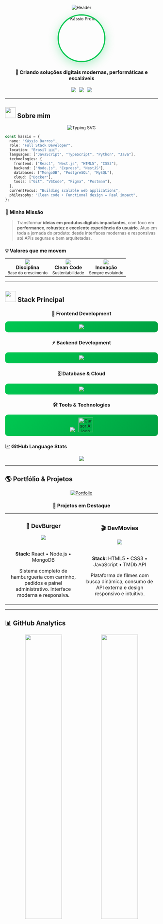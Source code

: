 <div align="center">

![Header](https://capsule-render.vercel.app/api?type=waving&color=00C851&height=300&section=header&text=Kássio%20Barros&fontSize=50&fontColor=ffffff&animation=fadeIn&fontAlignY=38&desc=Full%20Stack%20Developer&descAlignY=51&descAlign=50)

<img width="150" height="150" alt="Kássio Profile" src="https://github.com/user-attachments/assets/43973edd-9162-44e1-84a3-f97fdd2a9e67" style="border-radius: 50%; border: 4px solid #00C851; box-shadow: 0 8px 32px rgba(0, 200, 81, 0.3);" />

### 🚀 Criando soluções digitais modernas, performáticas e escaláveis

<div style="display: flex; justify-content: center; gap: 10px; margin: 20px 0;">
  <img src="https://img.shields.io/badge/Status-Disponível%20para%20Projetos-00C851?style=for-the-badge&logo=checkmarx&logoColor=white" />
  <img src="https://img.shields.io/badge/Focus-Full%20Stack-00C851?style=for-the-badge&logo=code&logoColor=white" />
  <img src="https://img.shields.io/badge/Experience-2%2B%20Years-00C851?style=for-the-badge&logo=calendar&logoColor=white" />
</div>

</div>

---

## <img src="https://media.giphy.com/media/iY8CRBdQXODJSCERIr/giphy.gif" width="35"> Sobre mim

<div align="center">
  <img src="https://readme-typing-svg.herokuapp.com?font=Fira+Code&pause=1000&color=00C851&center=true&vCenter=true&width=435&lines=Full+Stack+Developer;2%2B+Years+of+Experience;Always+Learning+New+Technologies;Building+Amazing+Applications" alt="Typing SVG" />
</div>

```typescript
const kassio = {
  name: "Kássio Barros",
  role: "Full Stack Developer",
  location: "Brasil 🇧🇷",
  languages: ["JavaScript", "TypeScript", "Python", "Java"],
  technologies: {
    frontend: ["React", "Next.js", "HTML5", "CSS3"],
    backend: ["Node.js", "Express", "NestJS"],
    databases: ["MongoDB", "PostgreSQL", "MySQL"],
    cloud: ["Docker"],
    tools: ["Git", "VSCode", "Figma", "Postman"],
  },
  currentFocus: "Building scalable web applications",
  philosophy: "Clean code + Functional design = Real impact",
};
```

### 🎯 **Minha Missão**

> Transformar **ideias em produtos digitais impactantes**, com foco em **performance, robustez e excelente experiência do usuário**. Atuo em toda a jornada do produto: desde interfaces modernas e responsivas até APIs seguras e bem arquitetadas.

### 💡 **Valores que me movem**

<table align="center">
  <tr>
    <td align="center">
      <img src="https://img.icons8.com/color/48/000000/muscle.png"/>
      <br><b>Disciplina</b>
      <br><sub>Base do crescimento</sub>
    </td>
    <td align="center">
      <img src="https://img.icons8.com/color/48/000000/code.png"/>
      <br><b>Clean Code</b>
      <br><sub>Sustentabilidade</sub>
    </td>
    <td align="center">
      <img src="https://img.icons8.com/color/48/000000/rocket.png"/>
      <br><b>Inovação</b>
      <br><sub>Sempre evoluindo</sub>
    </td>
  </tr>
</table>

---

## <img src="https://media.giphy.com/media/WUlplcMpOCEmTGBtBW/giphy.gif" width="36"> Stack Principal

<div align="center">

### 🎨 **Frontend Development**

<div style="background: linear-gradient(135deg, #00C851 0%, #00A142 100%); padding: 10px; border-radius: 10px; margin: 10px 0;">
  <img src="https://skillicons.dev/icons?i=html,css,js,ts,react,nextjs&theme=dark" />
</div>

### ⚡ **Backend Development**

<div style="background: linear-gradient(135deg, #00C851 0%, #00A142 100%); padding: 10px; border-radius: 10px; margin: 10px 0;">
  <img src="https://skillicons.dev/icons?i=nodejs,express,python&theme=dark" />
</div>

### 🗄️ **Database & Cloud**

<div style="background: linear-gradient(135deg, #00C851 0%, #00A142 100%); padding: 10px; border-radius: 10px; margin: 10px 0;">
  <img src="https://skillicons.dev/icons?i=mongodb,postgres,mysql,docker&theme=dark" />
</div>

### 🛠️ **Tools & Technologies**

<div style="background: linear-gradient(135deg, #00C851 0%, #00A142 100%); padding: 10px; border-radius: 10px; margin: 10px 0;">
  <img src="https://skillicons.dev/icons?i=git,github,vscode,figma,linux,postman&theme=dark" />
  <img src="https://static.cdnlogo.com/logos/c/23/cursor.svg" alt="Cursor AI logo" width="48" style="margin-left: 8px;"/>
</div>

</div>

### 📈 **GitHub Language Stats**

<div align="center">
  <img src="https://github-readme-stats.vercel.app/api/top-langs/?username=devkassio&layout=compact&theme=dark&bg_color=0d1117&border_color=00C851&title_color=00C851&text_color=ffffff" />
</div>

---

## 🌎 **Portfólio & Projetos**

<div align="center">
  
[![Portfolio](https://img.shields.io/badge/🌐_Portfólio-kassiobarros.com.br-00C851?style=for-the-badge&logoColor=white)](https://kassiobarros.com.br)

### 🚀 **Projetos em Destaque**

<table>
  <tr>
    <td width="50%">
      <h3 align="center">🍔 DevBurger</h3>
      <div align="center">  
        <a href="https://github.com/devkassio/devburger" target="_blank"><img src="https://img.shields.io/badge/Ver_Projeto-00C851?style=for-the-badge&logo=github&logoColor=white" /></a>
        <br><br>
        <p><strong>Stack:</strong> React • Node.js • MongoDB</p>
        <p>Sistema completo de hamburgueria com carrinho, pedidos e painel administrativo. Interface moderna e responsiva.</p>
      </div>
    </td>
    <td width="50%">
      <h3 align="center">🎬 DevMovies</h3>
      <div align="center">
        <a href="https://github.com/devkassio/dev-movies" target="_blank"><img src="https://img.shields.io/badge/Ver_Projeto-00C851?style=for-the-badge&logo=github&logoColor=white" /></a>
        <br><br>
        <p><strong>Stack:</strong> HTML5 • CSS3 • JavaScript • TMDb API</p>
        <p>Plataforma de filmes com busca dinâmica, consumo de API externa e design responsivo e intuitivo.</p>
      </div>
    </td>
  </tr>
</table>

</div>

---

## 📊 **GitHub Analytics**

<div align="center">
  
<img width="49%" src="https://github-readme-stats.vercel.app/api?username=devkassio&show_icons=true&theme=dark&bg_color=0d1117&border_color=00C851&icon_color=00C851&title_color=00C851&text_color=ffffff&custom_title=GitHub%20Stats&border_radius=10" />
<img width="49%" src="https://github-readme-streak-stats.herokuapp.com?user=devkassio&theme=dark&background=0d1117&border=00C851&stroke=00C851&ring=00C851&fire=00C851&currStreakNum=ffffff&sideNums=ffffff&currStreakLabel=00C851&sideLabels=00C851&dates=ffffff&border_radius=10" />

</div>

<div align="center">
  <img src="https://github-readme-activity-graph.vercel.app/graph?username=devkassio&bg_color=0d1117&color=00C851&line=00C851&point=ffffff&area=true&hide_border=true&border_radius=10" width="100%"/>
</div>

### 🏆 **GitHub Trophies**

<div align="center">
  <img src="https://github-profile-trophy.vercel.app/?username=devkassio&theme=dark_lover&no-frame=true&no-bg=true&margin-w=4&row=1" />
</div>

### ⚡ **Quick Stats**

<div align="center">
  
![Profile Views](https://komarev.com/ghpvc/?username=devkassio&color=00C851&style=for-the-badge)
![GitHub Followers](https://img.shields.io/github/followers/devkassio?color=00C851&style=for-the-badge&logo=github)
![GitHub Stars](https://img.shields.io/github/stars/devkassio?color=00C851&style=for-the-badge&logo=github)

</div>

---

## <img src="https://media.giphy.com/media/LnQjpWaON8nhr21vNW/giphy.gif" width="60"> **Vamos nos Conectar!**

<div align="center">

### 💬 **Entre em contato comigo:**

<a href="https://www.linkedin.com/in/kassioxis/" target="_blank">
  <img src="https://img.shields.io/badge/LinkedIn-0077B5?style=for-the-badge&logo=linkedin&logoColor=white&color=00C851" />
</a>
<a href="mailto:kassioxs@icloud.com">
  <img src="https://img.shields.io/badge/Email-D14836?style=for-the-badge&logo=gmail&logoColor=white&color=00C851" />
</a>
<a href="https://wa.me/16992715614">
  <img src="https://img.shields.io/badge/WhatsApp-25D366?style=for-the-badge&logo=whatsapp&logoColor=white&color=00C851" />
</a>
<a href="https://kassiobarros.com.br" target="_blank">
  <img src="https://img.shields.io/badge/Portfolio-FF5722?style=for-the-badge&logo=vercel&logoColor=white&color=00C851" />
</a>

### 🤝 **Colaboração**

<table align="center">
  <tr>
    <td align="center">
      <img src="https://img.icons8.com/color/48/000000/handshake.png"/>
      <br><b>Sempre aberto</b>
      <br><sub>para colaborações</sub>
    </td>
    <td align="center">
      <img src="https://img.icons8.com/color/48/000000/brain.png"/>
      <br><b>Projetos inovadores</b>
      <br><sub>me interessam</sub>
    </td>
    <td align="center">
      <img src="https://img.icons8.com/color/48/000000/chat.png"/>
      <br><b>Mentoria</b>
      <br><sub>e networking</sub>
    </td>
  </tr>
</table>

</div>

---

## <img src="https://media.giphy.com/media/3oKIPnbKgN3bXeVpvy/giphy.gif" width="50"> **Mindset & Filosofia**

<div align="center">

### 🎯 **Minha Filosofia de Desenvolvimento**

```javascript
const developmentPhilosophy = {
  mindset: "Growth mindset + Continuous learning",
  approach: "Problem solver, not just code writer",
  quality: "Clean code + Functional design = Real impact",
  goal: "Building digital experiences that connect people and elevate businesses",
  values: ["Discipline", "Innovation", "Collaboration", "Excellence"],
};
```

<table align="center">
  <tr>
    <td align="center" width="25%">
      <img src="https://img.icons8.com/nolan/64/brain.png"/>
      <br><b>🧠 Evolução Contínua</b>
      <br><sub>Sempre aprendendo novas tecnologias</sub>
    </td>
    <td align="center" width="25%">
      <img src="https://img.icons8.com/color/64/strength.png"/>
      <br><b>💪 Disciplina</b>
      <br><sub>Constância como diferencial</sub>
    </td>
    <td align="center" width="25%">
      <img src="https://img.icons8.com/nolan/64/settings.png"/>
      <br><b>🛠️ Clean Code</b>
      <br><sub>Código limpo e sustentável</sub>
    </td>
    <td align="center" width="25%">
      <img src="https://img.icons8.com/nolan/64/earth-planet.png"/>
      <br><b>🌍 Impacto Real</b>
      <br><sub>Soluções que fazem diferença</sub>
    </td>
  </tr>
</table>

### 💫 **"Coding is not just about writing code, it's about solving problems and creating value"**

</div>

---

<div align="center">

![Footer](https://capsule-render.vercel.app/api?type=waving&color=00C851&height=120&section=footer)

<img width="80" height="80" alt="Kássio Logo" src="https://github.com/user-attachments/assets/22ae713c-c450-46fd-bf2c-1020b694ec0d" style="border-radius: 50%; border: 3px solid #00C851;" />

### **Feito com 💚 por Kássio Barros**

<img src="https://readme-typing-svg.herokuapp.com?font=Fira+Code&pause=1000&color=00C851&center=true&vCenter=true&width=435&lines=Thanks+for+visiting+my+profile!;Let's+build+something+amazing+together!;Always+open+to+new+opportunities!" alt="Typing SVG" />

⭐ **Se você gostou do meu perfil, deixe uma estrela!** ⭐

</div>

